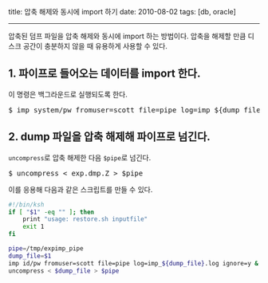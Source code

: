 title: 압축 해제와 동시에 import 하기
date: 2010-08-02
tags: [db, oracle]

---
압축된 덤프 파일을 압축 해제와 동시에 import 하는 방법이다. 압축을 해제할 만큼 디스크 공간이 충분하지 않을 때 유용하게 사용할 수 있다.
<!-- more -->

## 1. 파이프로 들어오는 데이터를 import 한다.
이 명령은 백그라운드로 실행되도록 한다.

<pre class="console">
$ imp system/pw fromuser=scott file=pipe log=imp_${dump_file}.log ignore=y &
</pre>

## 2. dump 파일을 압축 해제해 파이프로 넘긴다.
`uncompress`로 압축 해제한 다음 `$pipe`로 넘긴다.

<pre class="console">
$ uncompress < exp.dmp.Z > $pipe
</pre>

이를 응용해 다음과 같은 스크립트를 만들 수 있다.

```sh
#!/bin/ksh
if [ "$1" -eq "" ]; then
    print "usage: restore.sh inputfile"
    exit 1
fi

pipe=/tmp/expimp_pipe
dump_file=$1
imp id/pw fromuser=scott file=pipe log=imp_${dump_file}.log ignore=y &
uncompress < $dump_file > $pipe
```
